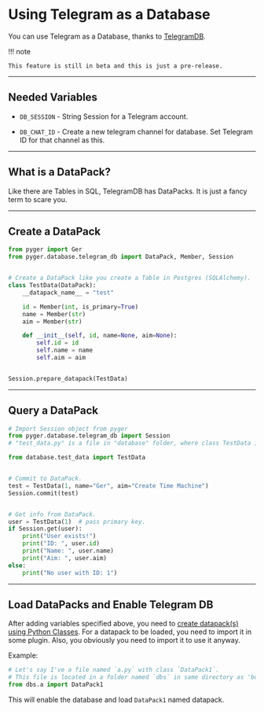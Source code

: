 # Using Telegram as a Database

You can use Telegram as a Database, thanks to [TelegramDB](https://pypi.org/project/TelegramDB/).

!!! note

    This feature is still in beta and this is just a pre-release.

---

## Needed Variables

- ``DB_SESSION`` - String Session for a Telegram account.

- ``DB_CHAT_ID`` - Create a new telegram channel for database. Set Telegram ID for that channel as this.

---

## What is a DataPack?

Like there are Tables in SQL, TelegramDB has DataPacks. It is just a fancy term to scare you.

---

## Create a DataPack

```python
from pyger import Ger
from pyger.database.telegram_db import DataPack, Member, Session


# Create a DataPack like you create a Table in Postgres (SQLAlchemy).
class TestData(DataPack):
    __datapack_name__ = "test"

    id = Member(int, is_primary=True)
    name = Member(str)
    aim = Member(str)

    def __init__(self, id, name=None, aim=None):
        self.id = id
        self.name = name
        self.aim = aim


Session.prepare_datapack(TestData)
```

---

## Query a DataPack

```python
# Import Session object from pyger
from pyger.database.telegram_db import Session
# "test_data.py" is a file in "database" folder, where class TestData is located.

from database.test_data import TestData


# Commit to DataPack.
test = TestData(1, name="Ger", aim="Create Time Machine")
Session.commit(test)


# Get info from DataPack.
user = TestData(1)  # pass primary key.
if Session.get(user):
    print("User exists!")
    print("ID: ", user.id)
    print("Name: ", user.name)
    print("Aim: ", user.aim)
else:
    print("No user with ID: 1")
```

---

## Load DataPacks and Enable Telegram DB

After adding variables specified above, you need to [create datapack(s) using Python Classes](#create-a-datapack). For a datapack to be loaded, you need to import it in some plugin. Also, you obviously you need to import it to use it anyway.

Example:

```python
# Let's say I've a file named `a.py` with class `DataPack1`.
# This file is located in a folder named `dbs` in same directory as 'bot.py'.
from dbs.a import DataPack1
```

This will enable the database and load ``DataPack1`` named datapack.
